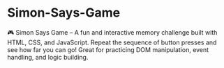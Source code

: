 # Simon-Says-Game
🎮 Simon Says Game – A fun and interactive memory challenge built with HTML, CSS, and JavaScript. Repeat the sequence of button presses and see how far you can go!
Great for practicing DOM manipulation, event handling, and logic building.

